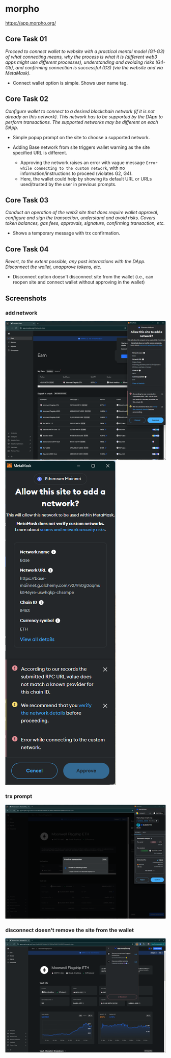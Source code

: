 # morpho
https://app.morpho.org/

## Core Task 01

*Proceed to connect wallet to website with a practical mental model (G1-G3) of what connecting means, why the process is what it is (different web3 apps might use different processes), understanding and avoiding risks (G4-G5), and confirming connection is successful (G3) (via the website and via MetaMask).*

- Connect wallet option is simple. Shows user name tag.

## Core Task 02

*Configure wallet to connect to a desired blockchain network (if it is not already on this network). This network has to be supported by the DApp to perform transactions. The supported networks may be different on each DApp.* 

- Simple popup prompt on the site to choose a supported network.

- Adding Base network from site triggers wallet warning as the site specified URL is different.
    - Approving the network raises an error with vague message `Error while connecting to the custom network`, with no information/instructions to proceed (violates G2, G4).
    - Here, the wallet could help by showing its default URL or URLs used/trusted by the user in previous prompts.

## Core Task 03

*Conduct an operation of the web3 site that does require wallet approval, configure and sign the transaction, understand and avoid risks. Covers token balances, gas fees, approvals, signature, confirming transaction, etc.*

- Shows a temporary message with trx confirmation.


## Core Task 04

*Revert, to the extent possible, any past interactions with the DApp. Disconnect the wallet, unapprove tokens, etc.* 

- Disconnect option doesn't disconnect site from the wallet (i.e., can reopen site and connect wallet without approving in the wallet)

## Screenshots
### add network
![add ntw](image-83.png)
![error when adding](image-84.png)

### trx prompt
![wallet](image-85.png)

### disconnect doesn't remove the site from the wallet
![wallet](image-86.png)
